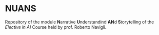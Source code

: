 # NUANS
Repository of the module **N**arrative **U**nderstandind **AN**d **S**torytelling of the *Elective in AI* Course held by prof. Roberto Navigli.
